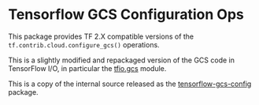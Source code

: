 # Tensorflow GCS Configuration Ops

This package provides TF 2.X compatible versions of the
`tf.contrib.cloud.configure_gcs()` operations.

This is a slightly modified and repackaged version of the GCS code in TensorFlow I/O,
in particular the [tfio.gcs](https://www.tensorflow.org/io/api_docs/python/tfio/gcs) module.

This is a copy of the internal source released as the
[tensorflow-gcs-config](https://pypi.org/project/tensorflow-gcs-config/) package.

